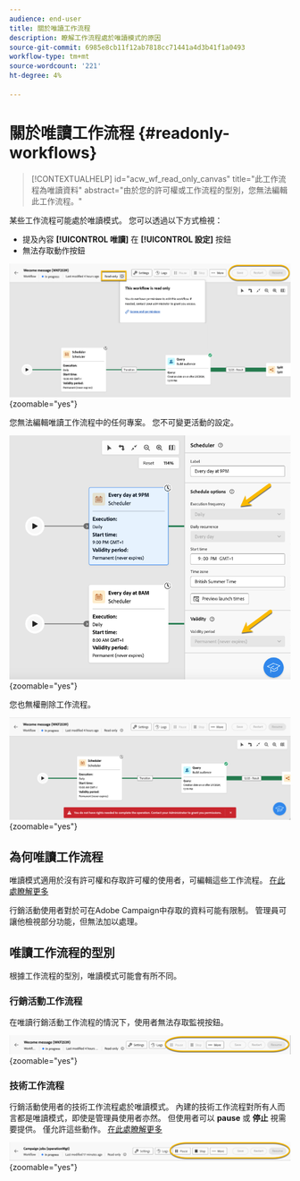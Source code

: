 ```yaml
---
audience: end-user
title: 關於唯讀工作流程
description: 瞭解工作流程處於唯讀模式的原因
source-git-commit: 6985e8cb11f12ab7818cc71441a4d3b41f1a0493
workflow-type: tm+mt
source-wordcount: '221'
ht-degree: 4%

---
```


# 關於唯讀工作流程 {#readonly-workflows}

>[!CONTEXTUALHELP]
>id="acw_wf_read_only_canvas"
>title="此工作流程為唯讀資料"
>abstract="由於您的許可權或工作流程的型別，您無法編輯此工作流程。"

某些工作流程可能處於唯讀模式。 您可以透過以下方式檢視：

- 提及內容 **[!UICONTROL **&#x200B;唯讀&#x200B;**]**  在 **[!UICONTROL 設定]** 按鈕
- 無法存取動作按鈕

![](assets/readonly-workflow.png){zoomable="yes"}

您無法編輯唯讀工作流程中的任何專案。 您不可變更活動的設定。


![](assets/scheduler-readonly.png){zoomable="yes"}


您也無權刪除工作流程。

![](assets/readonly-rights.png){zoomable="yes"}

## 為何唯讀工作流程

唯讀模式適用於沒有許可權和存取許可權的使用者，可編輯這些工作流程。 [在此處瞭解更多](../get-started/permissions.md)

行銷活動使用者對於可在Adobe Campaign中存取的資料可能有限制。 管理員可讓他檢視部分功能，但無法加以處理。

## 唯讀工作流程的型別

根據工作流程的型別，唯讀模式可能會有所不同。

### 行銷活動工作流程

在唯讀行銷活動工作流程的情況下，使用者無法存取監視按鈕。

![](assets/readonly-campaign-workflow.png){zoomable="yes"}

### 技術工作流程

行銷活動使用者的技術工作流程處於唯讀模式。
內建的技術工作流程對所有人而言都是唯讀模式，即使是管理員使用者亦然。 但使用者可以 **pause** 或 **停止** 視需要提供。 僅允許這些動作。 [在此處瞭解更多](https://experienceleague.adobe.com/en/docs/campaign/automation/workflows/introduction/wf-type/technical-workflows)

![](assets/readonly-technical-workflow.png){zoomable="yes"}